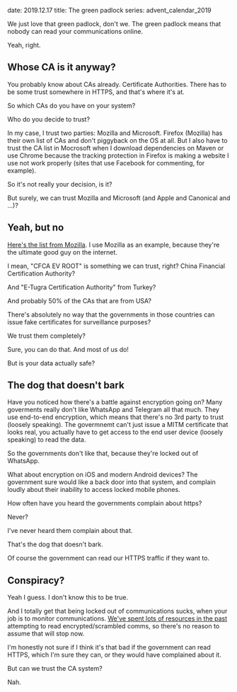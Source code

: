 date: 2019.12.17
title: The green padlock
series: advent_calendar_2019

We just love that green padlock, don't we. The green padlock means that nobody can read your communications online.

Yeah, right.

## Whose CA is it anyway?

You probably know about CAs already. Certificate Authorities. There has to be some trust somewhere in HTTPS, and that's where it's at.

So which CAs do you have on your system?

Who do you decide to trust?

In my case, I trust two parties: Mozilla and Microsoft. Firefox (Mozilla) has their own list of CAs and don't piggyback on the OS at all. But I also have to trust the CA list in Mocrosoft when I download dependencies on Maven or use Chrome because the tracking protection in Firefox is making a website I use not work properly (sites that use Facebook for commenting, for example).

So it's not really your decision, is it?

But surely, we can trust Mozilla and Microsoft (and Apple and Canonical and ...)?

## Yeah, but no

[Here's the list from Mozilla](https://ccadb-public.secure.force.com/mozilla/IncludedCACertificateReport). I use Mozilla as an example, because they're the ultimate good guy on the internet.

I mean, "CFCA EV ROOT" is something we can trust, right? China Financial Certification Authority?

And "E-Tugra Certification Authority" from Turkey?

And probably 50% of the CAs that are from USA?

There's absolutely no way that the governments in those countries can issue fake certificates for surveillance purposes?

We trust them completely?

Sure, you can do that. And most of us do!

But is your data actually safe?

## The dog that doesn't bark

Have you noticed how there's a battle against encryption going on? Many goverments really don't like WhatsApp and Telegram all that much. They use end-to-end encryption, which means that there's no 3rd party to trust (loosely speaking). The govermnemt can't just issue a MITM certificate that looks real, you actually have to get access to the end user device (loosely speaking) to read the data.

So the governments don't like that, because they're locked out of WhatsApp.

What about encryption on iOS and modern Android devices? The government sure would like a back door into that system, and complain loudly about their inability to access locked mobile phones.

How often have you heard the governments complain about https?

Never?

I've never heard them complain about that.

That's the dog that doesn't bark.

Of course the government can read our HTTPS traffic if they want to.

## Conspiracy?

Yeah I guess. I don't know this to be true.

And I totally get that being locked out of communications sucks, when your job is to monitor communications. [We've spent lots of resources in the past](https://en.wikipedia.org/wiki/Enigma_machine) attempting to read encrypted/scrambled comms, so there's no reason to assume that will stop now.

I'm honestly not sure if I think it's that bad if the government can read HTTPS, which I'm sure they can, or they would have complained about it.

But can we trust the CA system?

Nah.

